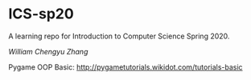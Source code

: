 # ICS-sp20
A learning repo for Introduction to Computer Science Spring 2020.

*William Chengyu Zhang*

Pygame OOP Basic:
http://pygametutorials.wikidot.com/tutorials-basic
